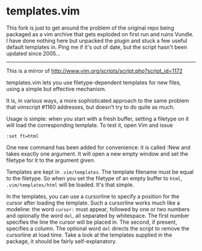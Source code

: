 templates.vim
====

This fork is just to get around the problem of the original repo being packaged as a vim archive that gets exploded on first run and ruins Vundle. I have done nothing here but unpacked the plugin and stuck a few useful default templates in. Ping me if it's out of date, but the script hasn't been updated since 2005...

-----

This is a mirror of http://www.vim.org/scripts/script.php?script_id=1172

templates.vim lets you use filetype-dependent templates for new files, using a simple but effective mechanism.

It is, in various ways, a more sophisticated approach to the same problem that vimscript #1160 addresses, but doesn't try to do quite as much.

Usage is simple: when you start with a fresh buffer, setting a filetype on it will load the corresponding template. To test it, open Vim and issue

    :set ft=html

One new command has been added for convenience: it is called :New and takes exactly one argument. It will open a new empty window and set the filetype for it to the argument given.

Templates are kept in `.vim/templates`. The template filename must be equal to the filetype. So when you set the filetype of an empty buffer to `html`, `.vim/templates/html` will be loaded. It's that simple.

In the templates, you can use a cursorline to specify a position for the cursor after loading the template. Such a cursorline works much like a modeline: the word `cursor:` must appear, followed by one or two numbers and opionally the word `del`, all separated by whitespace. The first number specifies the line the cursor will be placed in. The second, if present, specifies a column. The optional word `del` directs the script to remove the cursorline at load time. Take a look at the templates supplied in the package, it should be fairly self-explanatory.
